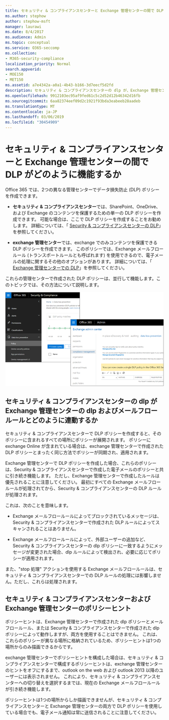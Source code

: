 ```yaml
---
title: セキュリティ & コンプライアンスセンターと Exchange 管理センターの間で DLP がどのように機能するか
ms.author: stephow
author: stephow-msft
manager: laurawi
ms.date: 8/4/2017
ms.audience: Admin
ms.topic: conceptual
ms.service: O365-seccomp
ms.collection:
- M365-security-compliance
localization_priority: Normal
search.appverid:
- MOE150
- MET150
ms.assetid: a7e4342a-a0a1-4b43-b166-3d7eecf5d2fd
description: セキュリティ & コンプライアンスセンターの dlp が、Exchange 管理センターの dlp およびメールフロールール (トランスポートルール) とどのように連動するかについて説明します。
ms.openlocfilehash: 9912103ec95af9fed61c5c2d52d12b46342d16fb
ms.sourcegitcommit: 6aa82374eef09d2c1921f93bda3eabeeb28aadeb
ms.translationtype: MT
ms.contentlocale: ja-JP
ms.lasthandoff: 03/06/2019
ms.locfileid: "30454909"
---
```

# <a name="how-dlp-works-between-the-security--compliance-center-and-exchange-admin-center"></a>セキュリティ & コンプライアンスセンターと Exchange 管理センターの間で DLP がどのように機能するか

Office 365 では、2つの異なる管理センターでデータ損失防止 (DLP) ポリシーを作成できます。
  
- **セキュリティ & コンプライアンスセンター**では、SharePoint、OneDrive、および Exchange のコンテンツを保護するための単一の DLP ポリシーを作成できます。 可能な場合は、ここで DLP ポリシーを作成することをお勧めします。 詳細については、「 [Security & コンプライアンスセンターの DLP](data-loss-prevention-policies.md)」を参照してください。
    
- **exchange 管理センター**では、exchange でのみコンテンツを保護できる DLP ポリシーを作成できます。 このポリシーでは、Exchange メールフロールール (トランスポートルールとも呼ばれます) を使用できるので、電子メールの処理に関するその他のオプションがあります。 詳細については、「 [Exchange 管理センターでの DLP](https://go.microsoft.com/fwlink/?linkid=852311)」を参照してください。
    
これらの管理センターで作成された DLP ポリシーは、並行して機能します。このトピックでは、その方法について説明します。
  
![セキュリティ/コンプライアンスセンターと Exchange 管理センターの DLP ページ](media/d3eaa7e7-3b16-457b-bd9c-26707f7b584f.png)
  
## <a name="how-dlp-in-the-security--compliance-center-works-with-dlp-and-mail-flow-rules-in-the-exchange-admin-center"></a>セキュリティ & コンプライアンスセンターの dlp が Exchange 管理センターの dlp およびメールフロールールとどのように連動するか

セキュリティ & コンプライアンスセンターで DLP ポリシーを作成すると、そのポリシーに含まれるすべての場所にポリシーが展開されます。 ポリシーに exchange Online が含まれている場合は、exchange 管理センターで作成された DLP ポリシーとまったく同じ方法でポリシーが同期され、適用されます。 
  
Exchange 管理センターで DLP ポリシーを作成した場合、これらのポリシーは、Security & コンプライアンスセンターで作成した電子メールのポリシーと共に引き続き機能します。 ただし、Exchange 管理センターで作成したルールは優先されることに注意してください。 最初にすべての Exchange メールフロールールが処理されてから、Security & コンプライアンスセンターの DLP ルールが処理されます。
  
これは、次のことを意味します。
  
- Exchange メールフロールールによってブロックされているメッセージは、Security & コンプライアンスセンターで作成された DLP ルールによってスキャンされることはありません。
    
- Exchange メールフロールールによって、外部ユーザーの追加など、Security & コンプライアンスセンターの dlp ポリシーに一致するようにメッセージが変更された場合、dlp ルールによって検出され、必要に応じてポリシーが適用されます。
    
また、"stop 処理" アクションを使用する Exchange メールフロールールは、セキュリティ & コンプライアンスセンターでの DLP ルールの処理には影響しません。ただし、これらは処理されます。
  
## <a name="policy-tips-in-the-security--compliance-center-vs-the-exchange-admin-center"></a>セキュリティ & コンプライアンスセンターおよび Exchange 管理センターのポリシーヒント

ポリシーヒントは、Exchange 管理センターで作成された dlp ポリシーとメールフロールール、または Security & コンプライアンスセンターで作成された dlp ポリシーによって動作しますが、両方を使用することはできません。 これは、これらのポリシーが異なる場所に格納されているため、ポリシーヒントは1つの場所からのみ描画できるからです。
  
exchange 管理センターでポリシーヒントを構成した場合は、セキュリティ & コンプライアンスセンターで構成するポリシーヒントは、exchange 管理センターのヒントをオフにするまで、outlook on the web および outlook 2013 以降のユーザーには表示されません。 これにより、セキュリティ & コンプライアンスセンターへの切り替えを選択するまでは、現在の Exchange メールフロールールが引き続き機能します。
  
ポリシーヒントは1つの場所からしか描画できませんが、セキュリティ & コンプライアンスセンターと Exchange 管理センターの両方で DLP ポリシーを使用している場合でも、電子メール通知は常に送信されることに注意してください。
  

